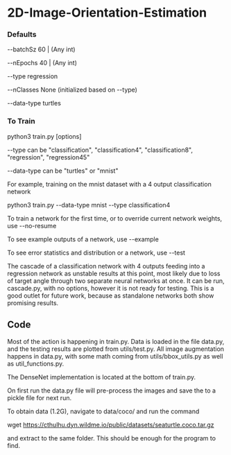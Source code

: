 # 2D-Image-Orientation-Estimation

### Defaults
--batchSz 60 | (Any int)

--nEpochs 40 | (Any int)

--type regression

--nClasses None (initialized based on --type)

--data-type turtles

### To Train
python3 train.py [options]

--type can be "classification", "classification4", "classification8", "regression", "regression45"

--data-type can be "turtles" or "mnist"

For example, training on the mnist dataset with a 4 output classification network 

python3 train.py --data-type mnist --type classification4

To train a network for the first time, or to override current network weights, use --no-resume

To see example outputs of a network, use --example

To see error statistics and distribution or a network, use --test


The cascade of a classification network with 4 outputs feeding into a regression network as unstable results at this point, most likely due to loss of target angle through two separate neural networks at once. It can be run, cascade.py, with no options, however it is not ready for testing. This is a good outlet for future work, because as standalone networks both show promising results. 

## Code 
Most of the action is happening in train.py. Data is loaded in the file data.py, and the testing results are plotted from utils/test.py. All image augmentation happens in data.py, with some math coming from utils/bbox_utils.py as well as util_functions.py. 

The DenseNet implementation is located at the bottom of train.py.

On first run the data.py file will pre-process the images and save the to a pickle file for next run. 

To obtain data (1.2G), navigate to data/coco/ and run the command 

wget https://cthulhu.dyn.wildme.io/public/datasets/seaturtle.coco.tar.gz

and extract to the same folder. This should be enough for the program to find. 
